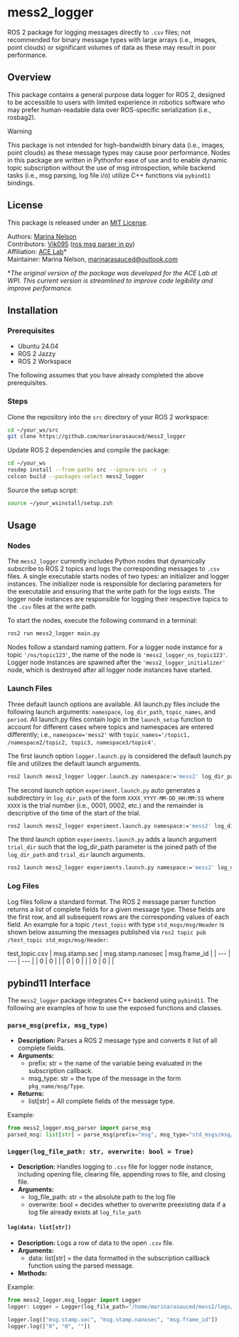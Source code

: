 # mess2_logger

ROS 2 package for logging messages directly to `.csv` files; not recommended for binary message types with large arrays (i.e., images, point clouds) or significant volumes of data as these may result in poor performance.

## Overview

This package contains a general purpose data logger for ROS 2, designed to be accessible to users with limited experience in robotics software who may prefer human-readable data over ROS-specific serialization (i.e., rosbag2).

> [!WARNING]
> This package is not intended for high-bandwidth binary data (i.e., images, point clouds) as these message types may cause poor performance. Nodes in this package are written in Pythonfor ease of use and to enable dynamic topic subscription without the use of msg introspection, while backend tasks (i.e., msg parsing, log file i/o) utilize C++ functions via `pybind11` bindings.

## License

This package is released under an [MIT License](https://github.com/marinarasauced/mess2_logger/blob/main/LICENSE).

Authors: [Marina Nelson](https://github.com/marinarasauced) <br/>
Contributors: [Vik095](https://github.com/Vik095) ([ros msg parser in py](https://github.com/Vik095/Ros_msgs_parser)) <br/>
Affiliation: [ACE Lab](https://rvcowlagi-research.owlstown.net/)* <br/>
Maintainer: Marina Nelson, marinarasauced@outlook.com

**The original version of the package was developed for the ACE Lab at WPI. This current version is streamlined to improve code legibility and improve performance.*

## Installation

### Prerequisites
- Ubuntu 24.04
- ROS 2 Jazzy
- ROS 2 Workspace

The following assumes that you have already completed the above prerequisites.

### Steps

Clone the repository into the `src` directory of your ROS 2 workspace:

```zsh
cd ~/your_ws/src
git clone https://github.com/marinarasauced/mess2_logger
```

Update ROS 2 dependencies and compile the package:

```zsh
cd ~/your_ws
rosdep install --from-paths src --ignore-src -r -y
colcon build --packages-select mess2_logger
```

Source the setup script:

```zsh
source ~/your_wsinstall/setup.zsh
```

## Usage

### Nodes

The `mess2_logger` currently includes Python nodes that dynamically subscribe to ROS 2 topics and logs the corresponding messages to `.csv` files. A single executable starts nodes of two types: an initializer and logger instances. The initializer node is responsible for declaring parameters for the executable and ensuring that the write path for the logs exists. The logger node instances are responsible for logging their respective topics to the `.csv` files at the write path.

To start the nodes, execute the following command in a terminal:

```zsh
ros2 run mess2_logger main.py
```

Nodes follow a standard naming pattern. For a logger node instance for a topic `'/ns/topic123'`, the name of the node is `'mess2_logger_ns_topic123'`. Logger node instances are spawned after the `'mess2_logger_initializer'` node, which is destroyed after all logger node instances have started.

### Launch Files

Three default launch options are available. All launch.py files include the following launch arguments: `namespace`, `log_dir_path`, `topic_names`, and `period`. All launch.py files contain logic in the `launch_setup` function to account for different cases where topics and namespaces are entered differently; i.e., `namespace='mess2'` with `topic_names='/topic1, /namespace2/topic2, topic3, namespace3/topic4'`.

The first launch option `logger.launch.py` is considered the default launch.py file and utilizes the default launch arguments.

```zsh
ros2 launch mess2_logger logger.launch.py namespace:='mess2' log_dir_path:='~/mess2/logs' topic_names:='topic1, topic2' period:=5.0
```

The second launch option `experiment.launch.py` auto generates a subdirectory in `log_dir_path` of the form `XXXX_YYYY-MM-DD_HH:MM:SS` where `XXXX` is the trial number (i.e., 0001, 0002, etc.) and the remainder is descriptive of the time of the start of the trial.

```zsh
ros2 launch mess2_logger experiment.launch.py namespace:='mess2' log_dir_path:='~/mess2/logs' topic_names:='topic1, topic2' period:=5.0
```

The third launch option `experiments.launch.py` adds a launch argument `trial_dir` such that the log_dir_path parameter is the joined path of the `log_dir_path` and `trial_dir` launch arguments.

```zsh
ros2 launch mess2_logger experiments.launch.py namespace:='mess2' log_dir_path:='~/mess2/logs' trial_dir:='0000' topic_names:='topic1, topic2' period:=5.0
```

### Log Files

Log files follow a standard format. The ROS 2 message parser function returns a list of complete fields for a given message type. These fields are the first row, and all subsequent rows are the corresponding values of each field. An example for a topic `/test_topic` with type `std_msgs/msg/Header` is shown below assuming the messages published via `ros2 topic pub /test_topic std_msgs/msg/Header`:

test_topic.csv
| msg.stamp.sec | msg.stamp.nanosec | msg.frame_id |
| --- | --- | --- |
| 0 | 0 |  |
| 0 | 0 |  |
| 0 | 0 |  |

## pybind11 Interface

The `mess2_logger` package integrates C++ backend using `pybind11`. The following are examples of how to use the exposed functions and classes.

### `parse_msg(prefix, msg_type)`

- **Description:** Parses a ROS 2 message type and converts it list of all complete fields.
- **Arguments:** 
    - prefix: str = the name of the variable being evaluated in the subscription callback.
    - msg_type: str = the type of the message in the form `pkg_name/msg/Type`.
- **Returns:**
    - list[str] = All complete fields of the message type.

Example:

```py
from mess2_logger.msg_parser import parse_msg
parsed_msg: list[str] = parse_msg(prefix="msg", msg_type="std_msgs/msg/Header")
```

### `Logger(log_file_path: str, overwrite: bool = True)`

- **Description:** Handles logging to `.csv` file for logger node instance, including opening file, clearing file, appending rows to file, and closing file.
- **Arguments:** 
    - log_file_path: str = the absolute path to the log file
    - overwrite: bool = decides whether to overwrite preexisting data if a log file already exists at `log_file_path`

#### `log(data: list[str])`

- **Description:** Logs a row of data to the open `.csv` file.
- **Arguments:** 
    - data: list[str] = the data formatted in the subscription callback function using the parsed message.
- **Methods:**

Example:

```py
from mess2_logger.msg_logger import Logger
logger: Logger = Logger(log_file_path="/home/marinarasauced/mess2/logs/0000/test_topic.csv", overwrite=True)

logger.log(["msg.stamp.sec", "msg.stamp.nanosec", "msg.frame_id"])
logger.log(["0", "0", ""])
```
